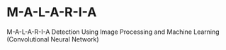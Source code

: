 # M-A-L-A-R-I-A
M-A-L-A-R-I-A Detection Using Image Processing and Machine Learning (Convolutional Neural Network)
